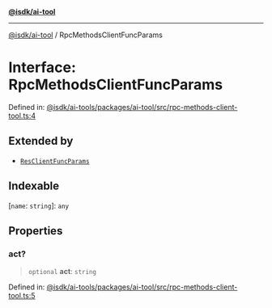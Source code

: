 [**@isdk/ai-tool**](../README.md)

***

[@isdk/ai-tool](../globals.md) / RpcMethodsClientFuncParams

# Interface: RpcMethodsClientFuncParams

Defined in: [@isdk/ai-tools/packages/ai-tool/src/rpc-methods-client-tool.ts:4](https://github.com/isdk/ai-tool.js/blob/fb1809b53cc75a30928176c26910792b6b8a96e1/src/rpc-methods-client-tool.ts#L4)

## Extended by

- [`ResClientFuncParams`](ResClientFuncParams.md)

## Indexable

\[`name`: `string`\]: `any`

## Properties

### act?

> `optional` **act**: `string`

Defined in: [@isdk/ai-tools/packages/ai-tool/src/rpc-methods-client-tool.ts:5](https://github.com/isdk/ai-tool.js/blob/fb1809b53cc75a30928176c26910792b6b8a96e1/src/rpc-methods-client-tool.ts#L5)
